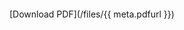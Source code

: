 
<object data="/files/{{ meta.pdfurl }}" type="application/pdf" width="700px" height="700px">
   <embed src="/files/{{ meta.pdfurl }}"></embed>
</object>

[Download PDF](/files/{{ meta.pdfurl }})